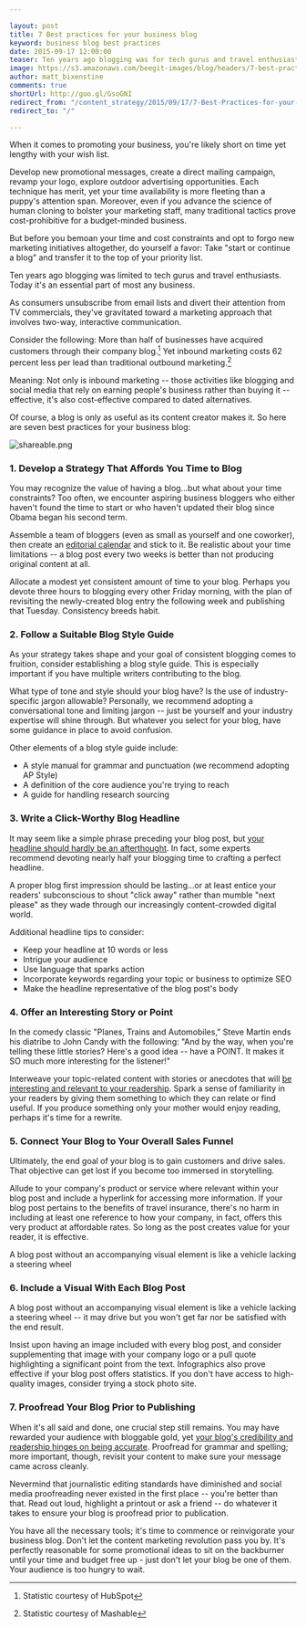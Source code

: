 ```yaml
---

layout: post
title: 7 Best practices for your business blog 
keyword: business blog best practices
date: 2015-09-17 12:00:00
teaser: Ten years ago blogging was for tech gurus and travel enthusiasts. Today it's an essential for most businesses.
image: https://s3.amazonaws.com/beegit-images/blog/headers/7-best-practices-for-your-business-blog.jpg
author: matt_bixenstine
comments: true
shortUrl: http://goo.gl/GsoGNI
redirect_from: "/content_strategy/2015/09/17/7-Best-Practices-for-your-Business-Blog"
redirect_to: "/"

---
```


When it comes to promoting your business, you're likely short on time yet lengthy with your wish list. 

Develop new promotional messages, create a direct mailing campaign, revamp your logo, explore outdoor advertising opportunities. Each technique has merit, yet your time availability is more fleeting than a puppy's attention span. Moreover, even if you advance the science of human cloning to bolster your marketing staff, many traditional tactics prove cost-prohibitive for a budget-minded business. 

But before you bemoan your time and cost constraints and opt to forgo new marketing initiatives altogether, do yourself a favor: <a class="tweet-quote">Take "start or continue a blog" and transfer it to the top of your priority list.</a>

Ten years ago blogging was limited to tech gurus and travel enthusiasts. Today it's an essential part of most any business. 

As consumers unsubscribe from email lists and divert their attention from TV commercials, they've gravitated toward a marketing approach that involves two-way, interactive communication.

Consider the following: More than half of businesses have acquired customers through their company blog.[^1] Yet inbound marketing costs 62 percent less per lead than traditional outbound marketing.[^2]

Meaning: Not only is inbound marketing -- those activities like blogging and social media that rely on earning people's business rather than buying it -- effective, it's also cost-effective compared to dated alternatives.

Of course, a blog is only as useful as its content creator makes it. So here are seven best practices for your business blog: 

![shareable.png](https://ucarecdn.com/71bfcc3d-f7d5-44da-94a3-2674cd6f3393/)

### 1. Develop a Strategy That Affords You Time to Blog
You may recognize the value of having a blog...but what about your time constraints? Too often, we encounter aspiring business bloggers who either haven't found the time to start or who haven't updated their blog since Obama began his second term.

Assemble a team of bloggers (even as small as yourself and one coworker), then create an [editorial calendar](http://blog.beegit.com/platform/2015/05/27/calendar-release/) and stick to it. Be realistic about your time limitations -- a blog post every two weeks is better than not producing original content at all.

Allocate a modest yet consistent amount of time to your blog. Perhaps you devote three hours to blogging every other Friday morning, with the plan of revisiting the newly-created blog entry the following week and publishing that Tuesday. Consistency breeds habit.

### 2. Follow a Suitable Blog Style Guide
As your strategy takes shape and your goal of consistent blogging comes to fruition, consider establishing a blog style guide. This is especially important if you have multiple writers contributing to the blog.

What type of tone and style should your blog have? Is the use of industry-specific jargon allowable? Personally, we recommend adopting a conversational tone and limiting jargon -- just be yourself and your industry expertise will shine through. But whatever you select for your blog, have some guidance in place to avoid confusion.

Other elements of a blog style guide include:
* A style manual for grammar and punctuation (we recommend adopting AP Style) 
* A definition of the core audience you're trying to reach
* A guide for handling research sourcing


### 3. Write a Click-Worthy Blog Headline
It may seem like a simple phrase preceding your blog post, but [your headline should hardly be an afterthought](http://blog.beegit.com/content_strategy/2015/09/10/writing-headlines-blog/). In fact, some experts recommend devoting nearly half your blogging time to crafting a perfect headline.

A proper blog first impression should be lasting...or at least entice your readers' subconscious to shout "click away" rather than mumble "next please" as they wade through our increasingly content-crowded digital world.

Additional headline tips to consider:

* Keep your headline at 10 words or less
* Intrigue your audience
* Use language that sparks action
* Incorporate keywords regarding your topic or business to optimize SEO
* Make the headline representative of the blog post's body

### 4. Offer an Interesting Story or Point
In the comedy classic "Planes, Trains and Automobiles," Steve Martin ends his diatribe to John Candy with the following: "And by the way, when you're telling these little stories? Here's a good idea -- have a POINT. It makes it SO much more interesting for the listener!"

Interweave your topic-related content with stories or anecdotes that will [be interesting and relevant to your readership](http://blog.beegit.com/content_strategy/2015/09/11/creating-content-that-matters/). Spark a sense of familiarity in your readers by giving them something to which they can relate or find useful. If you produce something only your mother would enjoy reading, perhaps it's time for a rewrite. 

### 5. Connect Your Blog to Your Overall Sales Funnel
Ultimately, the end goal of your blog is to gain customers and drive sales. That objective can get lost if you become too immersed in storytelling.

Allude to your company's product or service where relevant within your blog post and include a hyperlink for accessing more information. If your blog post pertains to the benefits of travel insurance, there's no harm in including at least one reference to how your company, in fact, offers this very product at affordable rates. So long as the post creates value for your reader, it is effective. 

<span><a class="tweet-quote">A blog post without an accompanying visual element is like a vehicle lacking a steering wheel</a></span>

### 6. Include a Visual With Each Blog Post
A blog post without an accompanying visual element is like a vehicle lacking a steering wheel -- it may drive but you won't get far nor be satisfied with the end result.

Insist upon having an image included with every blog post, and consider supplementing that image with your company logo or a pull quote highlighting a significant point from the text. Infographics also prove effective if your blog post offers statistics. If you don't have access to high-quality images, consider trying a stock photo site. 

### 7. Proofread Your Blog Prior to Publishing
When it's all said and done, one crucial step still remains. You may have rewarded your audience with bloggable gold, yet [your blog's credibility and readership hinges on being accurate](http://blog.beegit.com/content_strategy/2015/09/04/why-proofreading-is-important-for-blog-posts/). Proofread for grammar and spelling; more important, though, revisit your content to make sure your message came across cleanly.

Nevermind that journalistic editing standards have diminished and social media proofreading never existed in the first place -- you're better than that. Read out loud, highlight a printout or ask a friend -- do whatever it takes to ensure your blog is proofread prior to publication.

You have all the necessary tools; it's time to commence or reinvigorate your business blog. Don't let the content marketing revolution pass you by. It's perfectly reasonable for some promotional ideas to sit on the backburner until your time and budget free up - just don't let your blog be one of them. Your audience is too hungry to wait.

[^1]: Statistic courtesy of HubSpot
[^2]: Statistic courtesy of Mashable



